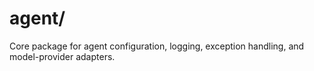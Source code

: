 # agent/

Core package for agent configuration, logging, exception handling, and model-provider adapters.